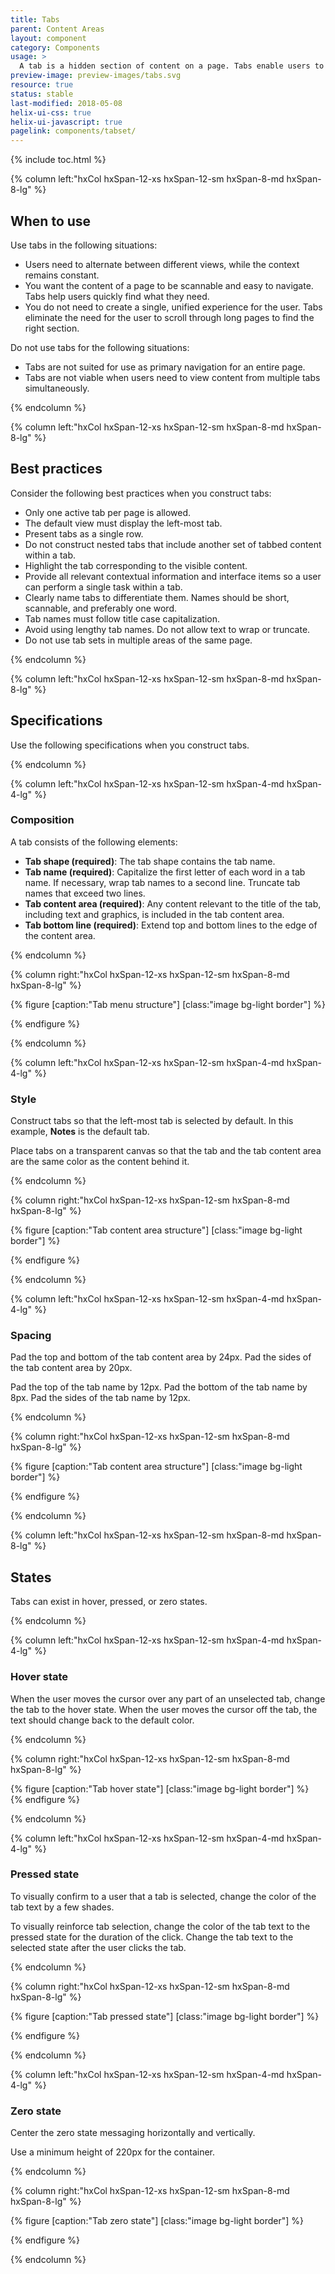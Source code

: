 ```yaml
---
title: Tabs
parent: Content Areas
layout: component
category: Components
usage: >
  A tab is a hidden section of content on a page. Tabs enable users to easily switch between multiple sections of a page without losing context. Tabs help organize content at a high level, such as switching between views, data sets, or the functional aspects of an application.
preview-image: preview-images/tabs.svg
resource: true
status: stable
last-modified: 2018-05-08
helix-ui-css: true
helix-ui-javascript: true
pagelink: components/tabset/
---
```


{% include toc.html %}

<section class="static-section" markdown="1">

<div class="hxRow"  markdown="1">

{% column left:"hxCol hxSpan-12-xs hxSpan-12-sm hxSpan-8-md hxSpan-8-lg" %}

## When to use

Use tabs in the following situations:

- Users need to alternate between different views, while the context remains constant.
- You want the content of a page to be scannable and easy to navigate. Tabs help users quickly find what they need.
- You do not need to create a single, unified experience for the user. Tabs eliminate the need for the user to scroll through long pages to find the right section.

Do not use tabs for the following situations:

- Tabs are not suited for use as primary navigation for an entire page.
- Tabs are not viable when users need to view content from multiple tabs simultaneously.

{% endcolumn %}

</div>

</section>

<section class="static-section" markdown="1">

<div class="hxRow"  markdown="1">

{% column left:"hxCol hxSpan-12-xs hxSpan-12-sm hxSpan-8-md hxSpan-8-lg" %}

## Best practices

Consider the following best practices when you construct tabs:

- Only one active tab per page is allowed.
- The default view must display the left-most tab.
- Present tabs as a single row.
- Do not construct nested tabs that include another set of tabbed content within a tab.
- Highlight the tab corresponding to the visible content.
- Provide all relevant contextual information and interface items so a user can perform a single task within a tab.
- Clearly name tabs to differentiate them. Names should be short, scannable, and preferably one word.
- Tab names must follow title case capitalization.
- Avoid using lengthy tab names. Do not allow text to wrap or truncate.
- Do not use tab sets in multiple areas of the same page.

{% endcolumn %}

</div>

</section>

<section class="static-section" markdown="1">

<div class="hxRow"  markdown="1">

{% column left:"hxCol hxSpan-12-xs hxSpan-12-sm hxSpan-8-md hxSpan-8-lg" %}

## Specifications

Use the following specifications when you construct tabs.

{% endcolumn %}

</div>

</section>

<section class="static-section" markdown="1">

<div class="hxRow"  markdown="1">

{% column left:"hxCol hxSpan-12-xs hxSpan-12-sm hxSpan-4-md hxSpan-4-lg" %}

### Composition

A tab consists of the following elements:

- **Tab shape (required)**: The tab shape contains the tab name.
- **Tab name (required)**: Capitalize the first letter of each word in a tab name. If necessary, wrap tab names to a second line. Truncate tab names that exceed two lines.
- **Tab content area (required)**: Any content relevant to the title of the tab, including text and graphics, is included in the tab content area.
- **Tab bottom line (required)**: Extend top and bottom lines to the edge of the content area.


{% endcolumn %}

{% column right:"hxCol hxSpan-12-xs hxSpan-12-sm hxSpan-8-md hxSpan-8-lg" %}

{% figure [caption:"Tab menu structure"] [class:"image bg-light border"] %}
<embed src="{{site.url}}/assets/images/components/content-areas/tabs/tabs_composition.png" width="539px"/>

{% endfigure %}

{% endcolumn %}

</div>

</section>

<section class="static-section" markdown="1">

<div class="hxRow"  markdown="1">

{% column left:"hxCol hxSpan-12-xs hxSpan-12-sm hxSpan-4-md hxSpan-4-lg" %}

### Style

Construct tabs so that the left-most tab is selected by default. In this example, **Notes** is the default tab.

Place tabs on a transparent canvas so that the tab and the tab content area are the same color as the content behind it.

{% endcolumn %}

{% column right:"hxCol hxSpan-12-xs hxSpan-12-sm hxSpan-8-md hxSpan-8-lg" %}

{% figure [caption:"Tab content area structure"] [class:"image bg-light border"] %}
<embed src="{{site.url}}/assets/images/components/content-areas/tabs/tabs-style.png" width="545px"/>

{% endfigure %}

{% endcolumn %}

</div>

</section>

<section class="static-section" markdown="1">

<div class="hxRow"  markdown="1">

{% column left:"hxCol hxSpan-12-xs hxSpan-12-sm hxSpan-4-md hxSpan-4-lg" %}

### Spacing

Pad the top and bottom of the tab content area by 24px. Pad the sides of the tab content area by 20px.

Pad the top of the tab name by 12px. Pad the bottom of the tab name by 8px. Pad the sides of the tab name by 12px.

{% endcolumn %}

{% column right:"hxCol hxSpan-12-xs hxSpan-12-sm hxSpan-8-md hxSpan-8-lg" %}

{% figure [caption:"Tab content area structure"] [class:"image bg-light border"] %}
<embed src="{{site.url}}/assets/images/components/content-areas/tabs/tabs-spacing.png" width="539px"/>

{% endfigure %}

{% endcolumn %}

</div>

</section>

<section class="static-section" markdown="1">

<div class="hxRow"  markdown="1">

{% column left:"hxCol hxSpan-12-xs hxSpan-12-sm hxSpan-8-md hxSpan-8-lg" %}

## States

Tabs can exist in hover, pressed, or zero states.

{% endcolumn %}

</div>

</section>

<section class="static-section" markdown="1">

<div class="hxRow"  markdown="1">

{% column left:"hxCol hxSpan-12-xs hxSpan-12-sm hxSpan-4-md hxSpan-4-lg" %}

### Hover state

When the user moves the cursor over any part of an unselected tab, change the tab to the hover state. When the user moves the cursor off the tab, the text should change back to the default color.


{% endcolumn %}

{% column right:"hxCol hxSpan-12-xs hxSpan-12-sm hxSpan-8-md hxSpan-8-lg" %}

{% figure [caption:"Tab hover state"] [class:"image bg-light border"] %}
<embed src="{{site.url}}/assets/images/components/content-areas/tabs/tabs-state-hover.png" width="559px"/>
{% endfigure %}

{% endcolumn %}

</div>

</section>

<section class="static-section" markdown="1">

<div class="hxRow"  markdown="1">

{% column left:"hxCol hxSpan-12-xs hxSpan-12-sm hxSpan-4-md hxSpan-4-lg" %}

### Pressed state

To visually confirm to a user that a tab is selected, change the color of the tab text by a few shades.

To visually reinforce tab selection, change the color of the tab text to the pressed state for the duration of the click. Change the tab text to the selected state after the user clicks the tab.

{% endcolumn %}

{% column right:"hxCol hxSpan-12-xs hxSpan-12-sm hxSpan-8-md hxSpan-8-lg" %}

{% figure [caption:"Tab pressed state"] [class:"image bg-light border"] %}
<embed src="{{site.url}}/assets/images/components/content-areas/tabs/tabs-state-pressed.png" width="552px"/>

{% endfigure %}

{% endcolumn %}

</div>

</section>

<section class="static-section" markdown="1">

<div class="hxRow"  markdown="1">

{% column left:"hxCol hxSpan-12-xs hxSpan-12-sm hxSpan-4-md hxSpan-4-lg" %}

### Zero state

Center the zero state messaging horizontally and vertically.

Use a minimum height of 220px for the container.

{% endcolumn %}

{% column right:"hxCol hxSpan-12-xs hxSpan-12-sm hxSpan-8-md hxSpan-8-lg" %}

{% figure [caption:"Tab zero state"] [class:"image bg-light border"] %}
<embed src="{{site.url}}/assets/images/components/content-areas/tabs/tabs-state-zero.png" width="537px"/>

{% endfigure %}

{% endcolumn %}

</div>

</section>
